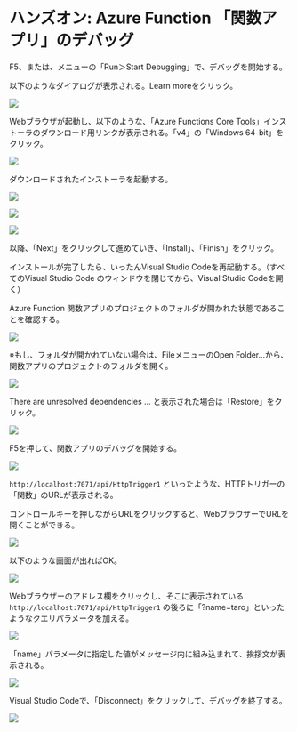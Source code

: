 # ハンズオン: Azure Function 「関数アプリ」のデバッグ

F5、または、メニューの「Run＞Start Debugging」で、デバッグを開始する。

以下のようなダイアログが表示される。Learn moreをクリック。

![](images/ss-2022-04-04-01-39-50.png)

Webブラウザが起動し、以下のような、「Azure Functions Core Tools」インストーラのダウンロード用リンクが表示される。「v4」の「Windows 64-bit」をクリック。

![](images/ss-2022-04-04-01-40-59.png)

ダウンロードされたインストーラを起動する。

![](images/ss-2022-04-04-01-42-17.png)

![](images/ss-2022-04-04-01-42-44.png)

![](images/ss-2022-04-04-01-43-09.png)

以降、「Next」をクリックして進めていき、「Install」、「Finish」をクリック。

インストールが完了したら、いったんVisual Studio Codeを再起動する。（すべてのVisual Studio Code のウィンドウを閉じてから、Visual Studio Codeを開く）

Azure Function 関数アプリのプロジェクトのフォルダが開かれた状態であることを確認する。

![](images/ss-2022-04-04-01-47-49.png)

※もし、フォルダが開かれていない場合は、FileメニューのOpen Folder...から、関数アプリのプロジェクトのフォルダを開く。

![](images/ss-2022-04-04-01-48-40.png)

There are unresolved dependencies ... と表示された場合は「Restore」をクリック。

![](images/ss-2022-04-04-16-17-22.png)

F5を押して、関数アプリのデバッグを開始する。

![](images/ss-2022-04-04-01-46-30.png)

`http://localhost:7071/api/HttpTrigger1` といったような、HTTPトリガーの「関数」のURLが表示される。

コントロールキーを押しながらURLをクリックすると、WebブラウザーでURLを開くことができる。

![](images/ss-2022-04-04-01-51-40.png)

以下のような画面が出ればOK。

![](images/ss-2022-04-04-01-52-16.png)

Webブラウザーのアドレス欄をクリックし、そこに表示されている `http://localhost:7071/api/HttpTrigger1` の後ろに「?name=taro」といったようなクエリパラメータを加える。

![](images/ss-2022-04-04-01-53-09.png)

「name」パラメータに指定した値がメッセージ内に組み込まれて、挨拶文が表示される。

![](images/ss-2022-04-04-01-54-27.png)

Visual Studio Codeで、「Disconnect」をクリックして、デバッグを終了する。

![](images/ss-2022-04-04-01-55-36.png)

